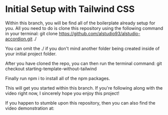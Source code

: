 # Initial Setup with Tailwind CSS

Within this branch, you will be find all of the boilerplate already setup for you. All you need to do is clone this repository using the following command in your terminal:
git clone https://github.com/alstudio93/alstudio-accordion.git ./

You can omit the ./ if you don't mind another folder being created inside of your initial project folder.

After you have cloned the repo, you can then run the terminal command:
git checkout starting-template-without-tailwind

Finally run npm i to install all of the npm packages.

This will get you started within this branch. If you're following along with the video right now, I sincerely hope you enjoy this project! 

If you happen to stumble upon this repository, then you can also find the video demonstration at:
